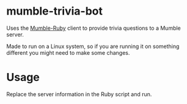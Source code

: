 # mumble-trivia-bot
Uses the <a href=https://github.com/perrym5/mumble-ruby>Mumble-Ruby</a> client to provide trivia questions to a Mumble server.

Made to run on a Linux system, so if you are running it on something different you might need to make some changes.

# Usage
Replace the server information in the Ruby script and run.
